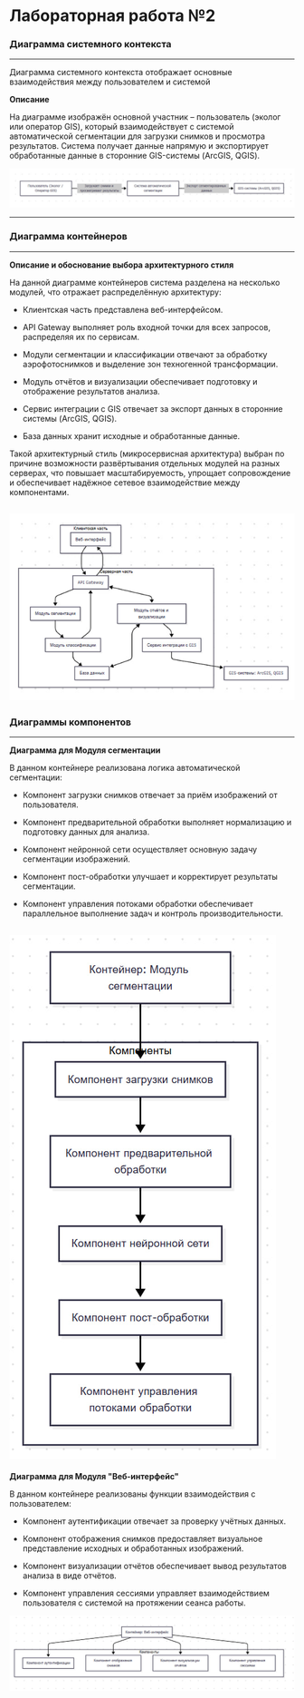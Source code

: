 # Лабораторная работа №2



### Диаграмма системного контекста
---
Диаграмма системного контекста отображает основные взаимодействия между пользователем и системой

**Описание**

На диаграмме изображён основной участник – пользователь (эколог или оператор GIS), который взаимодействует с системой автоматической сегментации для загрузки снимков и просмотра результатов. Система получает данные напрямую и экспортирует обработанные данные в сторонние GIS-системы (ArcGIS, QGIS). 


![diagram1](d1.jpg)


---
### Диаграмма контейнеров
---
**Описание и обоснование выбора архитектурного стиля**

На данной диаграмме контейнеров система разделена на несколько модулей, что отражает распределённую архитектуру:

- Клиентская часть представлена веб-интерфейсом.

- API Gateway выполняет роль входной точки для всех запросов, распределяя их по сервисам.

- Модули сегментации и классификации отвечают за обработку аэрофотоснимков и выделение зон техногенной трансформации.

- Модуль отчётов и визуализации обеспечивает подготовку и отображение результатов анализа.
- Сервис интеграции с GIS отвечает за экспорт данных в сторонние системы (ArcGIS, QGIS).

- База данных хранит исходные и обработанные данные.

Такой  архитектурный стиль (микросервисная архитектура) выбран по причине возможности развёртывания отдельных модулей на разных серверах, что повышает масштабируемость, упрощает сопровождение и обеспечивает надёжное сетевое взаимодействие между компонентами.

![diagram1](d2.jpg)
---
### Диаграммы компонентов
---
**Диаграмма для Модуля сегментации**

В данном контейнере реализована логика автоматической сегментации:

- Компонент загрузки снимков отвечает за приём изображений от пользователя.

- Компонент предварительной обработки выполняет нормализацию и подготовку данных для анализа.

- Компонент нейронной сети осуществляет основную задачу сегментации изображений.

- Компонент пост-обработки улучшает и корректирует результаты сегментации.

- Компонент управления потоками обработки обеспечивает параллельное выполнение задач и контроль производительности.

![diagram1](d3.jpg)
---
**Диаграмма для Модуля "Веб-интерфейс"**

В данном контейнере реализованы функции взаимодействия с пользователем:

- Компонент аутентификации отвечает за проверку учётных данных.

- Компонент отображения снимков предоставляет визуальное представление исходных и обработанных изображений.

- Компонент визуализации отчётов обеспечивает вывод результатов анализа в виде отчётов.

- Компонент управления сессиями управляет взаимодействием пользователя с системой на протяжении сеанса работы.

![diagram1](d4.jpg)
